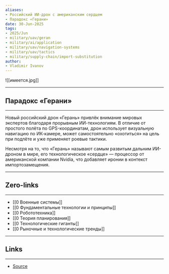 ```yaml
---
aliases: 
- Российский ИИ-дрон с американским сердцем
- Парадокс «Герани»
date: 30-Jun-2025
tags:
- 2025/Jun
- military/uav/geran
- military/ai/application
- military/uav/navigation-systems
- military/uav/tactics
- military/supply-chain/import-substitution
author:
- Vladimir Ivanov
---
```

![[имеется.jpg]]

-----
##  Парадокс «Герани»
-----
Новый российский дрон «Герань» привлёк внимание мировых экспертов благодаря прорывным ИИ-технологиям. В отличие от простого полёта по GPS-координатам, дрон использует визуальную навигацию по ИК-камере, может самостоятельно «охотиться» на цель при подлёте и уже применяет роевые тактики.

Несмотря на то, что «Герань» называют самым развитым дальним ИИ-дроном в мире, его технологическое «сердце» — процессор от американской компании Nvidia, что добавляет иронии в контекст импортозамещения.

---
## Zero-links
---
- [[0 Военные системы]]
- [[0 Фундаментальные технологии и принципы]]
- [[0 Робототехника]]
- [[0 Теория планирования]]
- [[0 Технологические гиганты]]
- [[0 Рыночные и технологические тренды]]

---
## Links
---
- [Source](https://t.me/turboproject/1799)